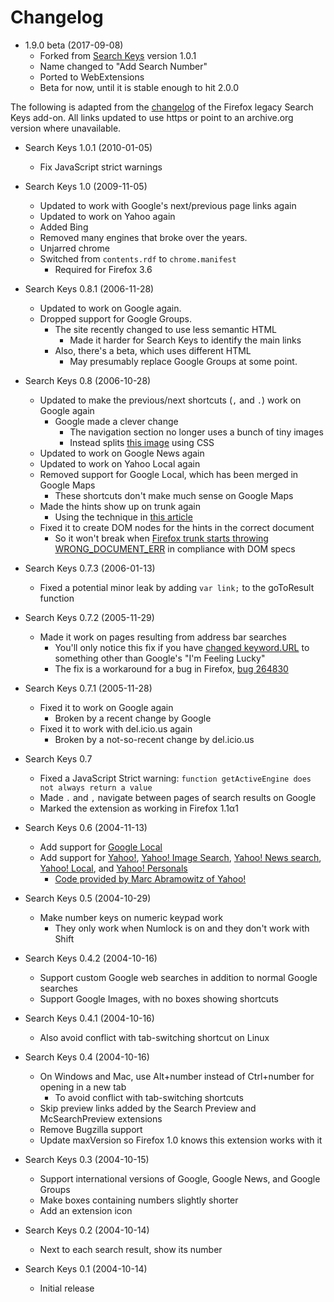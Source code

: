 # Changelog

* 1.9.0 beta (2017-09-08)
  * Forked from [Search Keys](https://www.squarefree.com/extensions/search-keys/) version 1.0.1
  * Name changed to "Add Search Number"
  * Ported to WebExtensions
  * Beta for now, until it is stable enough to hit 2.0.0

The following is adapted from the [changelog](https://www.squarefree.com/extensions/search-keys/) of the Firefox legacy Search Keys add-on. All links updated to use https or point to an archive.org version where unavailable.

* Search Keys 1.0.1 (2010-01-05)
  * Fix JavaScript strict warnings

* Search Keys 1.0 (2009-11-05)
  * Updated to work with Google's next/previous page   links again
  * Updated to work on Yahoo again
  * Added Bing
  * Removed many engines that broke over the years.
  * Unjarred chrome
  * Switched from `contents.rdf` to `chrome.manifest`
    * Required for Firefox 3.6

* Search Keys 0.8.1 (2006-11-28)
  * Updated to work on Google again.
  * Dropped support for Google Groups.
    * The site recently changed to use less semantic HTML
      * Made it harder for Search Keys to identify the main links
    * Also, there's a beta, which uses different HTML
      * May presumably replace Google Groups at some point.

* Search Keys 0.8 (2006-10-28)
  * Updated to make the previous/next shortcuts (`,` and `.`) work on Google again
    * Google made a clever change
      * The navigation section no longer uses a bunch of tiny images
      * Instead splits [this image](https://www.google.com/images/nav_logo.png) using CSS
  * Updated to work on Google News again
  * Updated to work on Yahoo Local again
  * Removed support for Google Local, which has been merged in Google Maps
    * These shortcuts don't make much sense on Google Maps
  * Made the hints show up on trunk again
    * Using the technique in [this article](https://developer.mozilla.org/en-US/Add-ons/Code_snippets/On_page_load)
  * Fixed it to create DOM nodes for the hints in the correct document
    * So it won't break when [Firefox trunk starts throwing WRONG_DOCUMENT_ERR](https://bugzilla.mozilla.org/show_bug.cgi?id=47903) in compliance with DOM specs

* Search Keys 0.7.3 (2006-01-13)
  * Fixed a potential minor leak by adding `var link;` to the goToResult function

* Search Keys 0.7.2 (2005-11-29)
  * Made it work on pages resulting from address bar searches
    * You'll only notice this fix if you have [changed keyword.URL](https://www.squarefree.com/2004/09/09/googles-browse-by-name-in-firefox/) to something other than Google's "I'm Feeling Lucky"
    * The fix is a workaround for a bug in Firefox, [bug 264830](https://bugzilla.mozilla.org/show_bug.cgi?id=264830)

* Search Keys 0.7.1 (2005-11-28)
  * Fixed it to work on Google again
    * Broken by a recent change by Google
  * Fixed it to work with del.icio.us again
    * Broken by a not-so-recent change by del.icio.us

* Search Keys 0.7
  * Fixed a JavaScript Strict warning: `function getActiveEngine does not always return a value`
  * Made `.` and `,` navigate between pages of search results on Google
  * Marked the extension as working in Firefox 1.1α1

* Search Keys 0.6 (2004-11-13)
  * Add support for [Google Local](https://local.google.com/)
  * Add support for [Yahoo!](https://search.yahoo.com/), [Yahoo! Image Search](https://images.search.yahoo.com/), [Yahoo! News search](https://news.yahoo.com/), [Yahoo! Local](https://local.yahoo.com/), and [Yahoo! Personals](https://personals.yahoo.com/)
    * [Code provided by Marc Abramowitz of Yahoo!](https://web.archive.org/web/20081211234854/http://www.ysearchblog.com/archives/000044.html)

* Search Keys 0.5 (2004-10-29)
  * Make number keys on numeric keypad work
    * They only work when Numlock is on and they don't work with Shift

* Search Keys 0.4.2 (2004-10-16)
  * Support custom Google web searches in addition to normal Google searches
  * Support Google Images, with no boxes showing shortcuts

* Search Keys 0.4.1 (2004-10-16)
  * Also avoid conflict with tab-switching shortcut on Linux

* Search Keys 0.4 (2004-10-16)
  * On Windows and Mac, use Alt+number instead of Ctrl+number for opening in a new tab
    * To avoid conflict with tab-switching shortcuts
  * Skip preview links added by the Search Preview and McSearchPreview extensions
  * Remove Bugzilla support
  * Update maxVersion so Firefox 1.0 knows this extension works with it

* Search Keys 0.3 (2004-10-15)
  * Support international versions of Google, Google News, and Google Groups
  * Make boxes containing numbers slightly shorter
  * Add an extension icon

* Search Keys 0.2 (2004-10-14)
  * Next to each search result, show its number

* Search Keys 0.1 (2004-10-14)
  * Initial release
